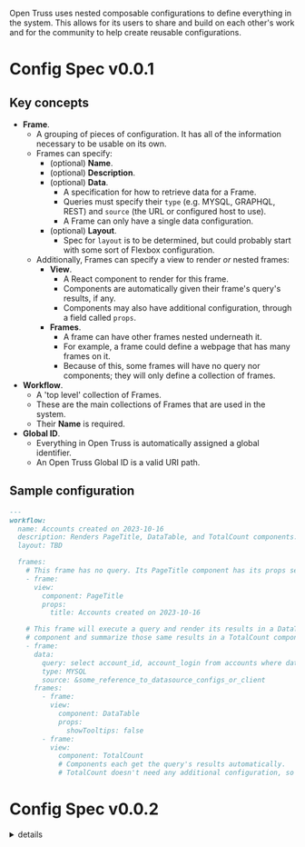 Open Truss uses nested composable configurations to define everything in the system. This allows for its users to share and build on each other's work and for the community to help create reusable configurations.

# Config Spec v0.0.1

## Key concepts
- **Frame**.
  - A grouping of pieces of configuration. It has all of the information necessary to be usable on its own.
  - Frames can specify:
    - (optional) **Name**.
    - (optional) **Description**.
    - (optional) **Data**.
      - A specification for how to retrieve data for a Frame.
      - Queries must specify their `type` (e.g. MYSQL, GRAPHQL, REST) and `source` (the URL or configured host to use).
      - A Frame can only have a single data configuration.
    - (optional) **Layout**.
      - Spec for `layout` is to be determined, but could probably start with some sort of Flexbox configuration.
  - Additionally, Frames can specify a view to render _or_ nested frames:
    - **View**.
      - A React component to render for this frame.
      - Components are automatically given their frame's query's results, if any.
      - Components may also have additional configuration, through a field called `props`.
    - **Frames**.
      - A frame can have other frames nested underneath it.
      - For example, a frame could define a webpage that has many frames on it.
      - Because of this, some frames will have no query nor components; they will only define a collection of frames.
- **Workflow**.
  - A 'top level' collection of Frames.
  - These are the main collections of Frames that are used in the system.
  - Their **Name** is required.
- **Global ID**.
  - Everything in Open Truss is automatically assigned a global identifier.
  - An Open Truss Global ID is a valid URI path.

## Sample configuration

```md
---
workflow:
  name: Accounts created on 2023-10-16
  description: Renders PageTitle, DataTable, and TotalCount components.
  layout: TBD

  frames:
    # This frame has no query. Its PageTitle component has its props set in the configuration.
    - frame:
      view:
        component: PageTitle
        props:
          title: Accounts created on 2023-10-16

    # This frame will execute a query and render its results in a DataTable
    # component and summarize those same results in a TotalCount component.
    - frame:
      data:
        query: select account_id, account_login from accounts where date(created_at) = '2023-10-16' order by id desc;
        type: MYSQL
        source: &some_reference_to_datasource_configs_or_client
      frames:
        - frame:
          view:
            component: DataTable
            props:
              showTooltips: false
        - frame:
          view:
            component: TotalCount
            # Components each get the query's results automatically.
            # TotalCount doesn't need any additional configuration, so we pass nothing in.
```

# Config Spec v0.0.2

<details>

<summary>details</summary>

## Key concepts

- **signals** - This is a global state store that can be accessed by all parts of the workflow.
  - This will allow us to easily share state across workflows, components, and data.
  - Workflows, components, and data declare what signals they need and we can validate at config compile time when the workflow is not configured with the needed signals. If a signal is is missing we can do things like show a warning to the user or auto-suggest adding signals to their config.
- **frameRender** - This is tells the render how to render the current level of frames.
  - By default it will render frames inline.
  - The `sequence` annotation tells the renderer to render only one frame at a time. We will pass in navigation functions into components which will allow them to tell the render to move to the next / prev frames. We can persist a cursor to local / server storage saying where the user is in the workflow and the renderer can use that to render the appropriate frame on page load.
- **storedQuery** - This data type tells the renderer to use stored queries to fetch results.
  - If the current url matches `/stored_queries/id/sessions/id`
    - it issues a GET request to fetch results from that url (it shows a loading indicator while results are being fetched by the stored query backend)
    - else if there are signals in the global store that match the parameters needed for the query
      - It sends a POST to create stored query, sets the cursor for the current location in the workflow, then redirects to the stored query url returned by the POST. The redirect will trigger the first part of this condition.
    - else redirect the user back to the beginning of the workflow.
  - The `pageSize` annotation sets how many results to show per page. Default 1.
  - Components will be given navigation functions. There will be a navigation function that moves to the next page of results (e.g. increments the pagination, fetches more results, and re-renders the frame).
- **Local / server store** - We can persist values to local storage or the server.
  - This is useful for persisting workflow and pagination cursors among other values.
  - For the server store, we can add a `store` column to the workflow sessions table to hold arbitrary json data.

## Sample configuration

```yaml
# Worfklow name: Get all issues for a given user
# This is a multi-stage workflow
# 1. Show input form to add account_id
# 2. User inputs account_id
# 3. Shows list of issues belonging to that account_id
workflow:
  version: 1
  signals:
    - account_id: number
  renderFrames: InSequence
  frames:
    - frame:
      view:
        component: OTInputForm
        props:
          fields:
            - :account_id
    - frame:
      data:
        query: >\n
          SELECT id AS issue_id
          FROM issues
          WHERE author_id = :account_id
        params:
          account_id: :account_id
        transforms:
          mapColumns:
            issue_id: issue_ids # TableOfContent
        type: StoredQuery
        pageSize: 50
        source: mysql1
      frames:
        - frame:
          view:
            component: OTStoredQueryToolbar
        - frame:
          view:
            component: TableOfContent
              content_ids: :issue_ids # example of argument aliasing
              content_type: issue
```

</details>
